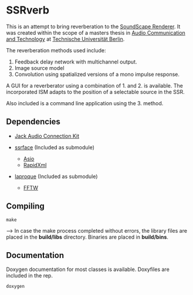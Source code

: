 # SSRverb

This is an attempt to bring reverberation to the [SoundScape Renderer](http://spatialaudio.net/ssr/). It was created within the scope of a masters thesis in [Audio Communication and Technology](http://www.ak.tu-berlin.de/akt/menue/studiengang_audiokommunikation_und_technologie/parameter/en/) at [Technische Universität Berlin](http://www.tu-berlin.de/menue/home/parameter/en/).

The reverberation methods used include:
1. Feedback delay network with multichannel output.
2. Image source model
3. Convolution using spatialized versions of a mono impulse response.

A GUI for a reverberator using a combination of 1. and 2. is available. The incorporated ISM adapts to the position of a selectable source in the SSR. 

Also included is a command line application using the 3. method.

## Dependencies
- [Jack Audio Connection Kit](http://www.jackaudio.org/)

- [ssrface](https://github.com/Buerner/laproque) (Included as submodule)
    - [Asio](http://think-async.com/)
    - [RapidXml](http://rapidxml.sourceforge.net/)

- [laproque](https://github.com/Buerner/ssrface) (Included as submodule)
    - [FFTW](http://www.fftw.org/)

## Compiling
`make`

--> In case the make process completed without errors, the library files are placed in the **build/libs** directory. Binaries are placed in **build/bins**.

## Documentation
Doxygen documentation for most classes is available. Doxyfiles are included in the rep.

`doxygen`
